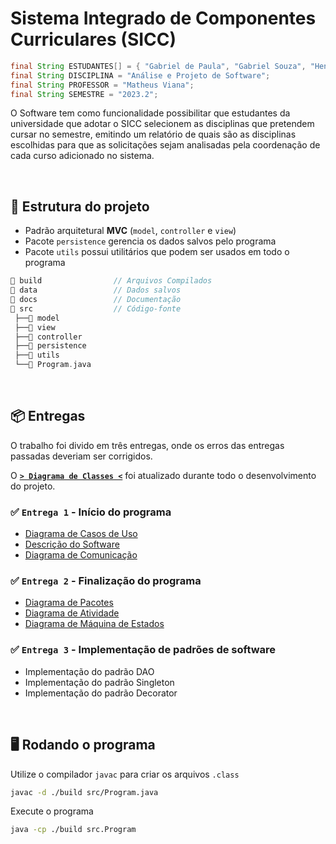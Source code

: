 # Sistema Integrado de Componentes Curriculares (SICC)

```java
final String ESTUDANTES[] = { "Gabriel de Paula", "Gabriel Souza", "Henrique Azevedo" };
final String DISCIPLINA = "Análise e Projeto de Software";
final String PROFESSOR = "Matheus Viana";
final String SEMESTRE = "2023.2";
```

O  Software  tem  como  funcionalidade  possibilitar  que  estudantes  da  universidade  que  adotar  o SICC selecionem as disciplinas que pretendem cursar no semestre, emitindo um relatório de quais são as  disciplinas  escolhidas  para  que  as  solicitações  sejam  analisadas  pela  coordenação  de  cada  curso adicionado no sistema.

&nbsp;

## 📂 Estrutura do projeto

- Padrão arquitetural **MVC** (`model`, `controller` e `view`)
- Pacote `persistence` gerencia os dados salvos pelo programa
- Pacote `utils` possui utilitários que podem ser usados em todo o programa

```c
📂 build                // Arquivos Compilados
📂 data                 // Dados salvos
📂 docs                 // Documentação
📂 src                  // Código-fonte
 ├──📁 model               
 ├──📁 view
 ├──📁 controller
 ├──📁 persistence
 ├──📁 utils
 └──📄 Program.java
```

&nbsp;

## 📦 Entregas

O trabalho foi divido em três entregas, onde os erros das entregas passadas deveriam ser corrigidos.

O  [**`> Diagrama de Classes <`**](./docs/classes-diagram.pdf) foi atualizado durante todo o desenvolvimento do projeto.

### ✅ `Entrega 1` - Início do programa

- [Diagrama de Casos de Uso](./docs/usecase-diagram.pdf)
- [Descrição do Software](./docs/software-description.pdf)
- [Diagrama de Comunicação](./docs/communication-diagram.pdf)

### ✅ `Entrega 2` - Finalização do programa

- [Diagrama de Pacotes](./docs/packages-diagram.pdf)
- [Diagrama de Atividade](./docs/activity-diagram.pdf)
- [Diagrama de Máquina de Estados](./docs/statemachine-diagram.pdf)

### ✅ `Entrega 3` - Implementação de padrões de software

- Implementação do padrão DAO
- Implementação do padrão Singleton
- Implementação do padrão Decorator

&nbsp;

## 🖥 Rodando o programa

Utilize o compilador `javac` para criar os arquivos ``.class``

```bash
javac -d ./build src/Program.java
```

Execute o programa

```bash
java -cp ./build src.Program
```
